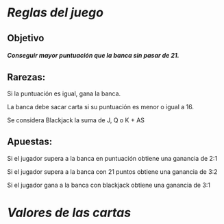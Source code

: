 # *Reglas del juego*

## Objetivo

#### *Conseguir mayor puntuación que la banca sin pasar de 21.*

## Rarezas: 

 Si la puntuación es igual, gana la banca.

 La banca debe sacar carta si su puntuación es menor o igual a 16.

 Se considera Blackjack la suma de J, Q o K + AS

## Apuestas:

 Si el jugador supera a la banca en puntuación obtiene una ganancia de 2:1

 Si el jugador supera a la banca con 21 puntos obtiene una ganancia de 3:2

 Si el jugador gana a la banca con blackjack obtiene una ganancia de 3:1

# *Valores de las cartas*
